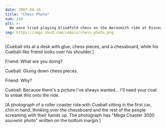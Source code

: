 ```yaml
---
date: 2007-04-16
title: "Chess Photo"
num: 249
alt: >-
  We once tried playing blindfold chess on the Aerosmith ride at Disney World.
img: https://imgs.xkcd.com/comics/chess_photo.png
---
```

[Cueball sits at a desk with glue, chess pieces, and a chessboard, while his Cueball-like friend looks over his shoulder.]

Friend: What are you doing?

Cueball: Gluing down chess pieces.

Friend: Why?

Cueball: Because there's a picture I've always wanted... I'll need your coat to sneak this onto the ride.

[A photograph of a roller coaster ride with Cueball sitting in the first car, chin in hand, thinking over the chessboard and the rest of the people screaming with their hands up. The photograph has "Mega Coaster 3000 souvenir photo" written on the bottom margin.]